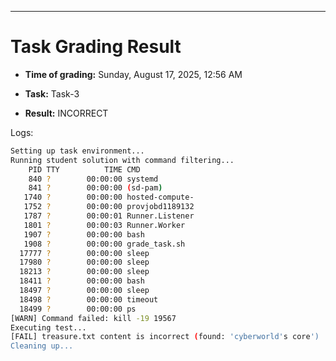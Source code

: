 
---
# Task Grading Result

- **Time of grading:** Sunday, August 17, 2025, 12:56 AM

- **Task:** Task-3

- **Result:** INCORRECT


Logs:
```bash
Setting up task environment...
Running student solution with command filtering...
    PID TTY          TIME CMD
    840 ?        00:00:00 systemd
    841 ?        00:00:00 (sd-pam)
   1740 ?        00:00:00 hosted-compute-
   1752 ?        00:00:00 provjobd1189132
   1787 ?        00:00:01 Runner.Listener
   1801 ?        00:00:03 Runner.Worker
   1907 ?        00:00:00 bash
   1908 ?        00:00:00 grade_task.sh
  17777 ?        00:00:00 sleep
  17980 ?        00:00:00 sleep
  18213 ?        00:00:00 sleep
  18411 ?        00:00:00 bash
  18497 ?        00:00:00 sleep
  18498 ?        00:00:00 timeout
  18499 ?        00:00:00 ps
[WARN] Command failed: kill -19 19567
Executing test...
[FAIL] treasure.txt content is incorrect (found: 'cyberworld's core')
Cleaning up...
```
